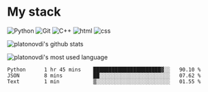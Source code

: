 # My stack

![Python](https://img.shields.io/badge/-Python-yellow?logo=python&logoColor=white&style=flat-square)
![Git](https://img.shields.io/badge/-Git-black?logo=git&logoColor=white&style=flat-square)
![C++](https://img.shields.io/badge/-C++-blue?logo=C%2B%2B&logoColor=white&style=flat-square)
![html](https://img.shields.io/badge/-html-red?logo=C&logoColor=white&style=flat-square)
![css](https://img.shields.io/badge/-css-magneta?logo=C&logoColor=white&style=flat-square)
<!-- [C](https://img.shields.io/badge/-C-blue?logo=C&logoColor=white&style=flat-square) -->
![platonovdi's github stats](https://github-readme-stats.vercel.app/api?username=platonovdi&theme=blue-green)

![platonovdi's most used language](https://github-readme-stats.vercel.app/api/top-langs/?username=platonovdi&theme=blue-green)
<!--START_SECTION:waka-->
```text
Python      1 hr 45 mins    ██████████████████████▓░░   90.10 % 
JSON        8 mins          ██░░░░░░░░░░░░░░░░░░░░░░░   07.62 % 
Text        1 min           ▒░░░░░░░░░░░░░░░░░░░░░░░░   01.55 % 
```
<!--END_SECTION:waka-->
